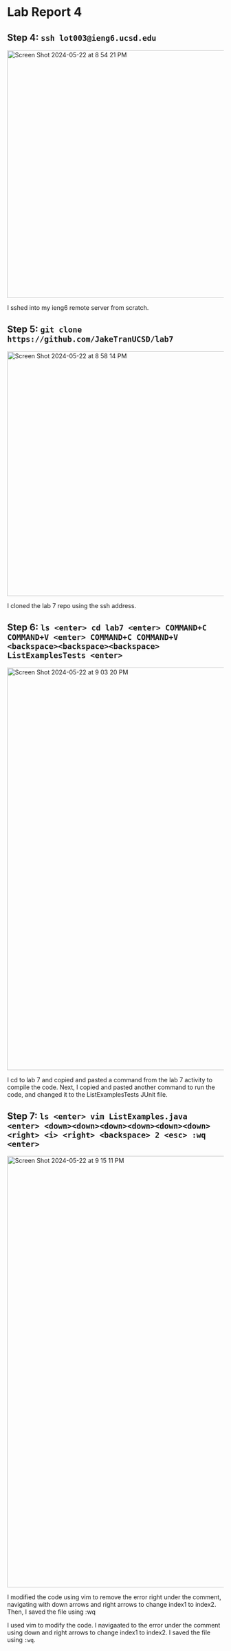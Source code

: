 # Lab Report 4

## Step 4: `ssh lot003@ieng6.ucsd.edu`

<img width="574" alt="Screen Shot 2024-05-22 at 8 54 21 PM" src="https://github.com/JakeTranUCSD/cse15l-lab-reports/assets/147591070/aebcda62-1d84-4617-b33e-6e97ba2c411f">

I sshed into my ieng6 remote server from scratch.

## Step 5: `git clone https://github.com/JakeTranUCSD/lab7`

<img width="567" alt="Screen Shot 2024-05-22 at 8 58 14 PM" src="https://github.com/JakeTranUCSD/cse15l-lab-reports/assets/147591070/c8263013-2189-43b9-95fc-740f57d5693a">

I cloned the lab 7 repo using the ssh address.

## Step 6: `ls <enter> cd lab7 <enter> COMMAND+C COMMAND+V <enter> COMMAND+C COMMAND+V <backspace><backspace><backspace> ListExamplesTests <enter>`

<img width="933" alt="Screen Shot 2024-05-22 at 9 03 20 PM" src="https://github.com/JakeTranUCSD/cse15l-lab-reports/assets/147591070/fc69ca33-a7a8-4bfa-8d00-5346f9a490ed">

I cd to lab 7 and copied and pasted a command from the lab 7 activity to compile the code. Next, I copied and pasted another command to run the code, and changed it to the ListExamplesTests JUnit file. 


## Step 7: `ls <enter> vim ListExamples.java <enter> <down><down><down><down><down><down> <right> <i> <right> <backspace> 2 <esc> :wq <enter>`

<img width="1000" alt="Screen Shot 2024-05-22 at 9 15 11 PM" src="https://github.com/JakeTranUCSD/cse15l-lab-reports/assets/147591070/c5ebd638-efab-4d1b-b804-53302887a350">

I modified the code using vim to remove the error right under the comment, navigating with down
arrows and right arrows to change index1 to index2. Then, I saved the file using :wq

I used vim to modify the code. I navigaated to the error under the comment using down and right arrows to change index1 to index2. I saved the file using `:wq`.
